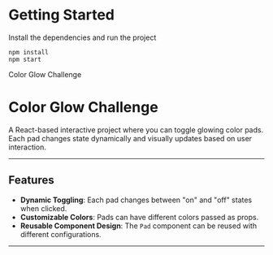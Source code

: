 # Getting Started
Install the dependencies and run the project
```
npm install
npm start
```

Color Glow Challenge

# Color Glow Challenge

A React-based interactive project where you can toggle glowing color pads. Each pad changes state dynamically and visually updates based on user interaction.

---

## Features

- **Dynamic Toggling**: Each pad changes between "on" and "off" states when clicked.
- **Customizable Colors**: Pads can have different colors passed as props.
- **Reusable Component Design**: The `Pad` component can be reused with different configurations.

---